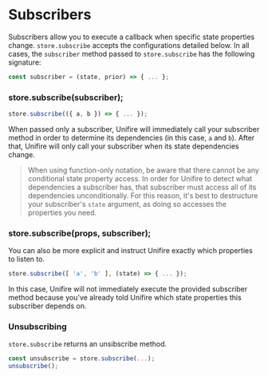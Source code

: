 # Subscribers

Subscribers allow you to execute a callback when specific state properties change. `store.subscribe` accepts the configurations detailed below. In all cases, the `subscriber` method passed to `store.subscribe` has the following signature:

```js
const subscriber = (state, prior) => { ... };
```

### store.subscribe(subscriber);

```js
store.subscribe(({ a, b }) => { ... });
```

When passed only a subscriber, Unifire will immediately call your subscriber method in order to determine its dependencies (in this case, `a` and `b`). After that, Unifire will only call your subscriber when its state dependencies change.

> When using function-only notation, be aware that there cannot be any conditional state property access. In order for Unifire to detect what dependencies a subscriber has, that subscriber must access all of its dependencies unconditionally. For this reason, it's best to destructure your subscriber's `state` argument, as doing so accesses the properties you need.

### store.subscribe(props, subscriber);

You can also be more explicit and instruct Unifire exactly which properties to listen to.

```js
store.subscribe([ 'a', 'b' ], (state) => { ... });
```

In this case, Unifire will not immediately execute the provided subscriber method because you've already told Unifire which state properties this subscriber depends on.

### Unsubscribing

`store.subscribe` returns an unsibscribe method.

```js
const unsubscribe = store.subscribe(...);
unsubscribe();
```

